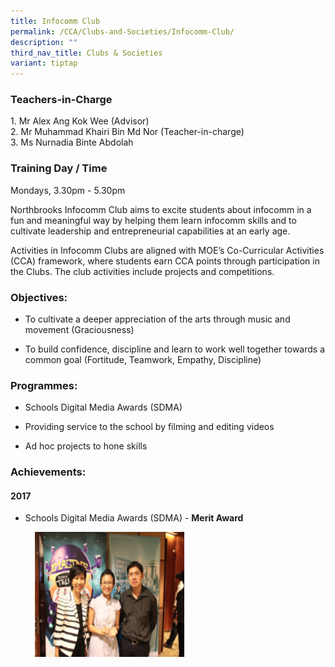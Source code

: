 ```yaml
---
title: Infocomm Club
permalink: /CCA/Clubs-and-Societies/Infocomm-Club/
description: ""
third_nav_title: Clubs & Societies
variant: tiptap
---
```

<h3>Teachers-in-Charge</h3>
<p>1. Mr Alex Ang Kok Wee (Advisor)
<br>2. Mr Muhammad Khairi Bin Md Nor (Teacher-in-charge)
<br>3. Ms Nurnadia Binte Abdolah</p>
<h3>Training Day / Time</h3>
<p>Mondays, 3.30pm - 5.30pm</p>
<p>Northbrooks Infocomm Club aims to excite students about infocomm in a
fun and meaningful way by helping them learn infocomm skills and to cultivate
leadership and entrepreneurial capabilities at an early age.</p>
<p>Activities in Infocomm Clubs are aligned with MOE’s Co-Curricular Activities
(CCA) framework, where students earn CCA points through participation in
the Clubs. The club activities include projects and competitions.</p>
<p></p>
<h3>Objectives:</h3>
<ul data-tight="true" class="tight">
<li>
<p>To cultivate a deeper appreciation of the arts through music and movement
(Graciousness)</p>
</li>
<li>
<p>To build confidence, discipline and learn to work well together towards
a common goal (Fortitude, Teamwork, Empathy, Discipline)</p>
</li>
</ul>
<h3>Programmes:</h3>
<ul>
<li>
<p>Schools Digital Media Awards (SDMA)</p>
</li>
<li>
<p>Providing service to the school by filming and editing videos</p>
</li>
<li>
<p>Ad hoc projects to hone skills</p>
</li>
</ul>
<h3>Achievements:</h3>
<h4>2017</h4>
<ul data-tight="true" class="tight">
<li>
<p>Schools Digital Media Awards (SDMA) -&nbsp;<strong>Merit Award</strong>
</p>
<div class="isomer-image-wrapper">
<img style="width:240px;height:200px;margin-left:15px;" height="auto" width="100%" src="/images/infocomm2.png">
</div>
</li>
</ul>
<h4></h4>
<p></p>